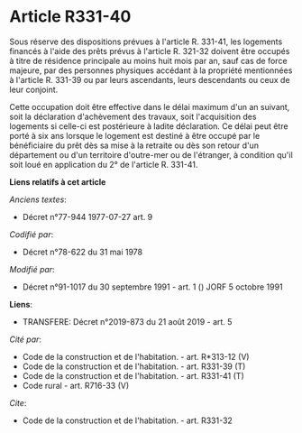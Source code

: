 # Article R331-40

Sous réserve des dispositions prévues à l'article R. 331-41, les logements financés à l'aide des prêts prévus à l'article R.
321-32 doivent être occupés à titre de résidence principale au moins huit mois par an, sauf cas de force majeure, par des
personnes physiques accédant à la propriété mentionnées à l'article R. 331-39 ou par leurs ascendants, leurs descendants ou
ceux de leur conjoint. 

Cette occupation doit être effective dans le délai maximum d'un an suivant, soit la déclaration d'achèvement des travaux,
soit l'acquisition des logements si celle-ci est postérieure à ladite déclaration. Ce délai peut être porté à six ans lorsque
le logement est destiné à être occupé par le bénéficiaire du prêt dès sa mise à la retraite ou dès son retour d'un
département ou d'un territoire d'outre-mer ou de l'étranger, à condition qu'il soit loué en application du 2° de l'article R.
331-41.

**Liens relatifs à cet article**

_Anciens textes_:

  - Décret n°77-944 1977-07-27 art. 9

_Codifié par_:

  - Décret n°78-622 du 31 mai 1978

_Modifié par_:

  - Décret n°91-1017 du 30 septembre 1991 - art. 1 () JORF 5 octobre 1991

**Liens**:

  - TRANSFERE: Décret n°2019-873 du 21 août 2019 - art. 5

_Cité par_:

  - Code de la construction et de l'habitation. - art. R*313-12 (V)
  - Code de la construction et de l'habitation. - art. R331-39 (T)
  - Code de la construction et de l'habitation. - art. R331-41 (T)
  - Code rural - art. R716-33 (V)

_Cite_:

  - Code de la construction et de l'habitation. - art. R331-32
